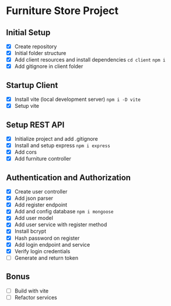 # Furniture Store Project

## Initial Setup
 - [x] Create repository
 - [x] Initial folder structure
 - [x] Add client resources and install dependencies `cd client` `npm i`
 - [x] Add gitignore in client folder

## Startup Client
 - [x] Install vite (local development server) `npm i -D vite`
 - [x] Setup vite

## Setup REST API
 - [x] Initialize project and add .gitignore
 - [x] Install and setup express `npm i express`
 - [x] Add cors
 - [x] Add furniture controller

## Authentication and Authorization
 - [x] Create user controller
 - [x] Add json parser
 - [x] Add register endpoint
 - [x] Add and config database `npm i mongoose`
 - [x] Add user model
 - [x] Add user service with register method
 - [x] Install bcrypt
 - [x] Hash password on register
 - [x] Add login endpoint and service
 - [x] Verify login credentials
 - [ ] Generate and return token

## Bonus
 - [ ] Build with vite
 - [ ] Refactor services
